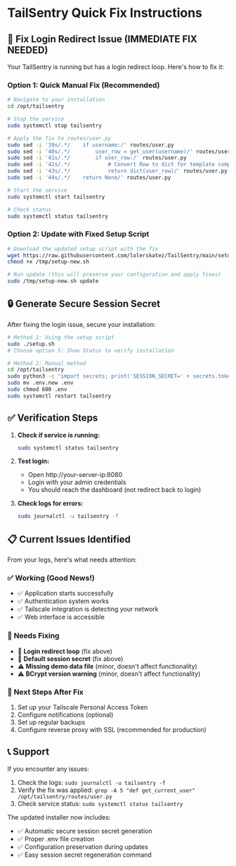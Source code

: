 # TailSentry Quick Fix Instructions

## 🔧 Fix Login Redirect Issue (IMMEDIATE FIX NEEDED)

Your TailSentry is running but has a login redirect loop. Here's how to fix it:

### Option 1: Quick Manual Fix (Recommended)
```bash
# Navigate to your installation
cd /opt/tailsentry

# Stop the service
sudo systemctl stop tailsentry

# Apply the fix to routes/user.py
sudo sed -i '39s/.*/    if username:/' routes/user.py
sudo sed -i '40s/.*/        user_row = get_user(username)/' routes/user.py
sudo sed -i '41s/.*/        if user_row:/' routes/user.py
sudo sed -i '42s/.*/            # Convert Row to dict for template compatibility/' routes/user.py
sudo sed -i '43s/.*/            return dict(user_row)/' routes/user.py
sudo sed -i '44s/.*/    return None/' routes/user.py

# Start the service
sudo systemctl start tailsentry

# Check status
sudo systemctl status tailsentry
```

### Option 2: Update with Fixed Setup Script
```bash
# Download the updated setup script with the fix
wget https://raw.githubusercontent.com/lolerskatez/TailSentry/main/setup.sh -O /tmp/setup-new.sh
chmod +x /tmp/setup-new.sh

# Run update (this will preserve your configuration and apply fixes)
sudo /tmp/setup-new.sh update
```

## 🔒 Generate Secure Session Secret

After fixing the login issue, secure your installation:

```bash
# Method 1: Using the setup script
sudo ./setup.sh
# Choose option 5: Show Status to verify installation

# Method 2: Manual method
cd /opt/tailsentry
sudo python3 -c "import secrets; print('SESSION_SECRET=' + secrets.token_urlsafe(32))" > .env.new
sudo mv .env.new .env
sudo chmod 600 .env
sudo systemctl restart tailsentry
```

## ✅ Verification Steps

1. **Check if service is running:**
   ```bash
   sudo systemctl status tailsentry
   ```

2. **Test login:**
   - Open http://your-server-ip:8080
   - Login with your admin credentials
   - You should reach the dashboard (not redirect back to login)

3. **Check logs for errors:**
   ```bash
   sudo journalctl -u tailsentry -f
   ```

## 📋 Current Issues Identified

From your logs, here's what needs attention:

### ✅ **Working (Good News!)**
- ✅ Application starts successfully
- ✅ Authentication system works
- ✅ Tailscale integration is detecting your network
- ✅ Web interface is accessible

### 🔧 **Needs Fixing**
- 🔧 **Login redirect loop** (fix above)
- 🔧 **Default session secret** (fix above)
- ⚠️ **Missing demo data file** (minor, doesn't affect functionality)
- ⚠️ **BCrypt version warning** (minor, doesn't affect functionality)

### 🎯 **Next Steps After Fix**
1. Set up your Tailscale Personal Access Token
2. Configure notifications (optional)
3. Set up regular backups
4. Configure reverse proxy with SSL (recommended for production)

## 📞 Support

If you encounter any issues:
1. Check the logs: `sudo journalctl -u tailsentry -f`
2. Verify the fix was applied: `grep -A 5 "def get_current_user" /opt/tailsentry/routes/user.py`
3. Check service status: `sudo systemctl status tailsentry`

The updated installer now includes:
- ✅ Automatic secure session secret generation
- ✅ Proper .env file creation
- ✅ Configuration preservation during updates
- ✅ Easy session secret regeneration command
